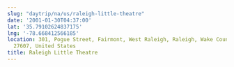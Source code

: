```yaml
---
slug: "daytrip/na/us/raleigh-little-theatre"
date: '2001-01-30T04:37:00'
lat: '35.79102624837175'
lng: '-78.668412566185'
location: 301, Pogue Street, Fairmont, West Raleigh, Raleigh, Wake County, North Carolina,
  27607, United States
title: Raleigh Little Theatre
---
```



